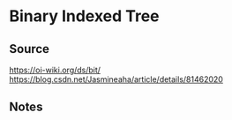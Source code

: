 # Binary Indexed Tree

## Source
https://oi-wiki.org/ds/bit/
https://blog.csdn.net/Jasmineaha/article/details/81462020

## Notes
